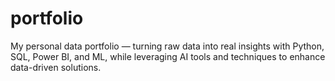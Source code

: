 # portfolio
My personal data portfolio — turning raw data into real insights with Python, SQL, Power BI, and ML, while leveraging AI tools and techniques to enhance data-driven solutions.

